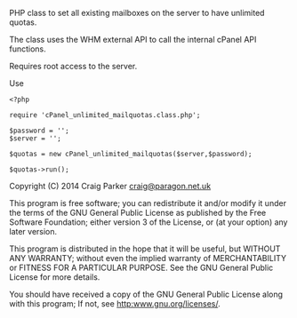 PHP class to set all existing mailboxes on the server to have unlimited quotas.

The class uses the WHM external API to call the internal cPanel API functions.

Requires root access to the server.

Use

    <?php

    require 'cPanel_unlimited_mailquotas.class.php';

    $password = '';
    $server = '';

    $quotas = new cPanel_unlimited_mailquotas($server,$password);

    $quotas->run();

Copyright (C) 2014 Craig Parker <craig@paragon.net.uk>

This program is free software; you can redistribute it and/or modify
it under the terms of the GNU General Public License as published by
the Free Software Foundation; either version 3 of the License, or
(at your option) any later version.

This program is distributed in the hope that it will be useful,
but WITHOUT ANY WARRANTY; without even the implied warranty of
MERCHANTABILITY or FITNESS FOR A PARTICULAR PURPOSE. See the
GNU General Public License for more details.

You should have received a copy of the GNU General Public License
along with this program; If not, see <http:www.gnu.org/licenses/>.
